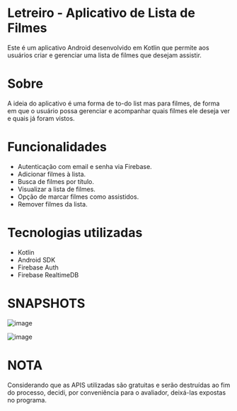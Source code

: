  # Letreiro - Aplicativo de Lista de Filmes
 
Este é um aplicativo Android desenvolvido em Kotlin que permite aos usuários criar e gerenciar uma lista de filmes que desejam assistir.

# Sobre
  A ideia do aplicativo é uma forma de to-do list mas para filmes, de forma em que o usuário possa gerenciar e acompanhar quais filmes ele deseja ver e quais já foram vistos.

# Funcionalidades
* Autenticação com email e senha via Firebase.
* Adicionar filmes à lista.
* Busca de filmes por título.
* Visualizar a lista de filmes.
* Opção de marcar filmes como assistidos.
* Remover filmes da lista.


# Tecnologias utilizadas
* Kotlin
* Android SDK
* Firebase Auth
* Firebase RealtimeDB

# SNAPSHOTS
![image](https://github.com/user-attachments/assets/ced7ddc8-9b37-4a9f-8c30-66e9ba3f4323)

![image](https://github.com/user-attachments/assets/fc2ccc51-1497-4a29-85de-d115ae87e4b0)

# NOTA
 Considerando que as APIS utilizadas são gratuitas e serão destruídas ao fim do processo, decidi, por conveniência para o avaliador, deixá-las expostas no programa.
